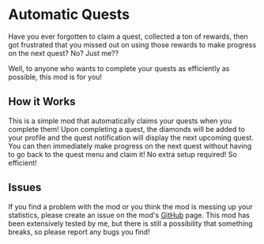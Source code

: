 # Automatic Quests

Have you ever forgotten to claim a quest, collected a ton of rewards, then got frustrated that you missed out on using those rewards to make progress on the next quest? No? Just me??

Well, to anyone who wants to complete your quests as efficiently as possible, this mod is for you!

## How it Works

This is a simple mod that automatically claims your quests when you complete them! Upon completing a quest, the diamonds will be added to your profile and the quest notification will display the next upcoming quest. You can then immediately make progress on the next quest without having to go back to the quest menu and claim it! No extra setup required! So efficient!

## Issues

If you find a problem with the mod or you think the mod is messing up your statistics, please create an issue on the mod's [GitHub](https://github.com/glow13/AutomaticQuests/issues) page. This mod has been extensively tested by me, but there is still a possibility that something breaks, so please report any bugs you find!